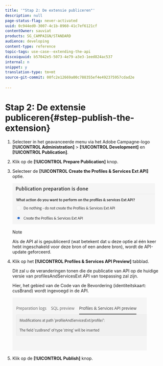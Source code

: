 ```yaml
---
title: '"Stap 2: De extensie publiceren"'
description: null
page-status-flag: never-activated
uuid: 0c944ed0-3007-4c1b-8960-41c7ef6121cf
contentOwner: sauviat
products: SG_CAMPAIGN/STANDARD
audience: developing
content-type: reference
topic-tags: use-case--extending-the-api
discoiquuid: b57042e5-5073-4e79-a3e3-1eed824ac537
internal: n
snippet: y
translation-type: tm+mt
source-git-commit: 00fc2e12669a00c788355ef4e492375957cdad2e

---
```



# Stap 2: De extensie publiceren{#step-publish-the-extension}

1. Selecteer in het geavanceerde menu via het Adobe Campagne-logo **[!UICONTROL Administration]** > **[!UICONTROL Development]** en **[!UICONTROL Publication]**.
1. Klik op de **[!UICONTROL Prepare Publication]** knop.
1. Selecteer de **[!UICONTROL Create the Profiles & Services Ext API]** optie.

   ![](assets/create-profile-and-services-api.png)

   >[!NOTE]
   >
   >Als de API al is gepubliceerd (wat betekent dat u deze optie al één keer hebt ingeschakeld voor deze bron of een andere bron), wordt de API-update geforceerd.

1. Klik op het **[!UICONTROL Profiles & Services API Preview]** tabblad.

   Dit zal u de veranderingen tonen die de publicatie van API op de huidige versie van profilesAndServicesExt API van toepassing zal zijn.

   Hier, het gebied van de Code van de Bevordering (identiteitskaart: cusBrand) wordt ingevoegd in de API.

   ![](assets/extendpandsapi_diff.png)

1. Klik op de **[!UICONTROL Publish]** knop.

